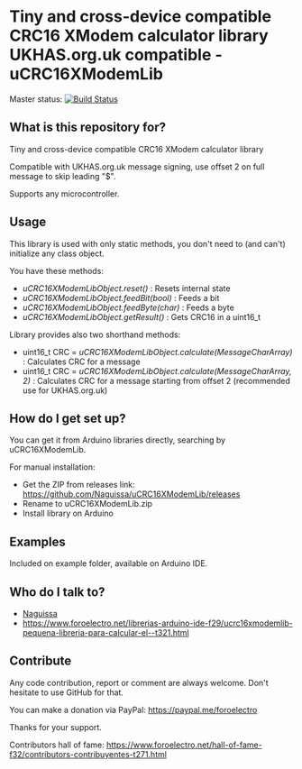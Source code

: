 # Tiny and cross-device compatible CRC16 XModem calculator library UKHAS.org.uk compatible - uCRC16XModemLib #

Master status:   [![Build Status](https://travis-ci.org/Naguissa/uCRC16XModemLib.svg?branch=master)](https://travis-ci.org/Naguissa/uCRC16XModemLib)

## What is this repository for? ##

Tiny and cross-device compatible CRC16 XModem calculator library

Compatible with UKHAS.org.uk message signing, use offset 2 on full message to skip leading "$".

Supports any microcontroller.



## Usage ##

This library is used with only static methods, you don't need to (and can't) initialize any class object.

You have these methods:
 - *uCRC16XModemLibObject.reset()* : Resets internal state
 - *uCRC16XModemLibObject.feedBit(bool)* : Feeds a bit
 - *uCRC16XModemLibObject.feedByte(char)* : Feeds a byte
 - *uCRC16XModemLibObject.getResult()* : Gets CRC16 in a uint16_t

Library provides also two shorthand methods:
 - uint16_t CRC = *uCRC16XModemLibObject.calculate(MessageCharArray)* : Calculates CRC for a message
 - uint16_t CRC = *uCRC16XModemLibObject.calculate(MessageCharArray, 2)* : Calculates CRC for a message starting from offset 2 (recommended use for UKHAS.org.uk)



## How do I get set up? ##

You can get it from Arduino libraries directly, searching by uCRC16XModemLib.

For manual installation:

 * Get the ZIP from releases link: https://github.com/Naguissa/uCRC16XModemLib/releases
 * Rename to uCRC16XModemLib.zip
 * Install library on Arduino

## Examples ##

Included on example folder, available on Arduino IDE.



## Who do I talk to? ##

 * [Naguissa](https://github.com/Naguissa)
 * https://www.foroelectro.net/librerias-arduino-ide-f29/ucrc16xmodemlib-pequena-libreria-para-calcular-el--t321.html

## Contribute ##

Any code contribution, report or comment are always welcome. Don't hesitate to use GitHub for that.


You can make a donation via PayPal: https://paypal.me/foroelectro


Thanks for your support.


Contributors hall of fame: https://www.foroelectro.net/hall-of-fame-f32/contributors-contribuyentes-t271.html
